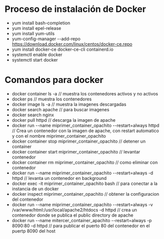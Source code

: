# Proceso de instalación de Docker

  - yum install bash-completion
  - yum install epel-release
  - yum install yum-utils
  - yum-config-manager --add-repo https://download.docker.com/linux/centos/docker-ce.repo
  - yum install docker-ce docker-ce-cli containerd.io
  - systemctl enable docker
  - systemctl start docker

# Comandos para docker

- docker container ls -a  // muestra los contenedores activos y no activos
- docker ps  // muestra los contenedores
- docker image ls -a // muestra la imagenes descargadas
- docker search apache // para buscar imagenes
- docker search nginx
- docker pull httpd // descarga la imagen de apache
- docker run --name miprimer_container_opachito --restart=always httpd  // Crea un contenedor con la imagen de apache, con restart automatico y con el nombre miprimer_container_opachito
- docker container stop miprimer_container_opachito // detener un container
- docker container start miprimer_container_opachito // levantar contenedor
-  docker container rm miprimer_container_opachito // como eliminar con contenedor
- docker run --name miprimer_container_opachito --restart=always -d  httpd // levanta un contenedor en background
- docker exec -it miprimer_container_opachito bash // para conectar a la instancia de un docker
- docker inspect miprimer_container_opachito // obtener la configuracion del contenedor
- docker run --name miprimer_container_opachito --restart=always -v /var/www/html:/usr/local/apache2/htdocs -d  httpd // crea un contenedor donde se publica el public directory de apache
- docker run --name mitercer_container_apachito --restart=always -p 8090:80 -d httpd // para publicar el puerto 80 del contenedor en el puertp 8090 del host
